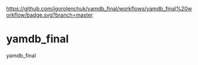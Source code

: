 https://github.com/igorolenchuk/yamdb_final/workflows/yamdb_final%20workflow/badge.svg?branch=master

# yamdb_final
yamdb_final

